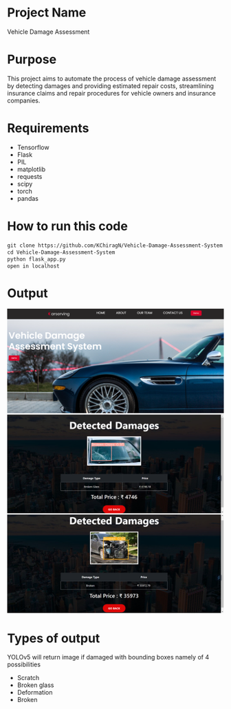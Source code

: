 # Project Name
Vehicle Damage Assessment

# Purpose
This project aims to automate the process of vehicle damage assessment by detecting damages and providing estimated repair costs, streamlining insurance claims and repair procedures for vehicle owners and insurance companies.

# Requirements
- Tensorflow
- Flask
- PIL
- matplotlib
- requests
- scipy
- torch
- pandas

# How to run this code
```
git clone https://github.com/KChiragN/Vehicle-Damage-Assessment-System
cd Vehicle-Damage-Assessment-System
python flask_app.py
open in localhost
```

# Output
![Screenshot  (1)](https://github.com/KChiragN/Vehicle-Damage-Assessment-System/blob/main/Screenshot%20%20(1).png)
![Screenshot  (2)](https://github.com/KChiragN/Vehicle-Damage-Assessment-System/blob/main/Screenshot%20%20(2).png)
![Screenshot  (3)](https://github.com/KChiragN/Vehicle-Damage-Assessment-System/blob/main/Screenshot%20%20(3).png)
# Types of output
YOLOv5 will return image if damaged with bounding boxes namely of 4 possibilities 
- Scratch
- Broken glass
- Deformation
- Broken

